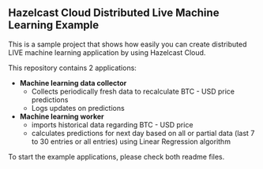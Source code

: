 Hazelcast Cloud Distributed Live Machine Learning Example
---
This is a sample project that shows how easily you can create distributed LIVE machine learning application by using Hazelcast Cloud.

This repository contains 2 applications:
- **Machine learning data collector**
    - Collects periodically fresh data to recalculate BTC - USD price predictions
    - Logs updates on predictions
- **Machine learning worker**
    - imports historical data regarding BTC - USD price
    - calculates predictions for next day based on all or partial data (last 7 to 30 entries or all entries)
    using Linear Regression algorithm

To start the example applications, please check both readme files.